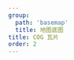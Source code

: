 ```yaml
---
group:
  path: 'basemap'
  title: 地图底图
title: COG 瓦片
order: 2
---
```

<code src="./demos/cogtile.tsx"></code>